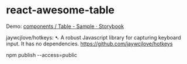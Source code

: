 # react-awesome-table

Demo: [components / Table - Sample ⋅ Storybook](https://kazunori-kimura.github.io/react-awesome-table/?path=/story/components-table--sample)

jaywcjlove/hotkeys: ➷ A robust Javascript library for capturing keyboard input. It has no dependencies.
https://github.com/jaywcjlove/hotkeys

npm publish --access=public
